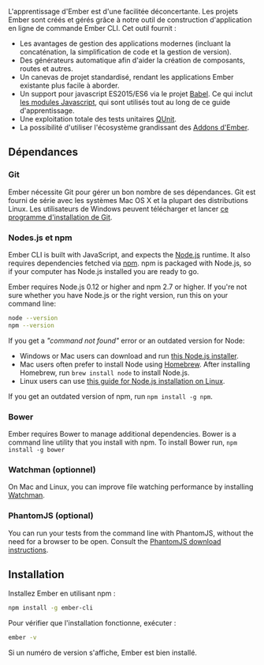 L'apprentissage d'Ember est d'une facilitée déconcertante. Les projets Ember sont créés et gérés grâce à notre outil de construction d'application en ligne de commande Ember CLI. Cet outil fournit :

* Les avantages de gestion des applications modernes (incluant la concaténation, la simplification de code et la gestion de version).
* Des générateurs automatique afin d'aider la création de composants, routes et autres.
* Un canevas de projet standardisé, rendant les applications Ember existante plus facile à aborder.
* Un support pour javascript ES2015/ES6 via le projet [Babel](http://babeljs.io/docs/learn-es2015/). Ce qui inclut [les modules Javascript](http://exploringjs.com/es6/ch_modules.html), qui sont utilisés tout au long de ce guide d'apprentissage.
* Une exploitation totale des tests unitaires [QUnit](https://qunitjs.com/).
* La possibilité d'utiliser l'écosystème grandissant des [Addons d'Ember](https://emberobserver.com/).

## Dépendances

### Git

Ember nécessite Git pour gérer un bon nombre de ses dépendances. Git est fourni de série avec les systèmes Mac OS X et la plupart des distributions Linux. Les utilisateurs de Windows peuvent télécharger et lancer [ce programme d'installation de Git](http://git-scm.com/download/win).

### Nodes.js et npm

Ember CLI is built with JavaScript, and expects the [Node.js](https://nodejs.org/) runtime. It also requires dependencies fetched via [npm](https://www.npmjs.com/). npm is packaged with Node.js, so if your computer has Node.js installed you are ready to go.

Ember requires Node.js 0.12 or higher and npm 2.7 or higher. If you're not sure whether you have Node.js or the right version, run this on your command line:

```bash
node --version
npm --version
```

If you get a *"command not found"* error or an outdated version for Node:

* Windows or Mac users can download and run [this Node.js installer](http://nodejs.org/en/download/).
* Mac users often prefer to install Node using [Homebrew](http://brew.sh/). After installing Homebrew, run `brew install node` to install Node.js.
* Linux users can use [this guide for Node.js installation on Linux](https://nodejs.org/en/download/package-manager/).

If you get an outdated version of npm, run `npm install -g npm`.

### Bower

Ember requires Bower to manage additional dependencies. Bower is a command line utility that you install with npm. To install Bower run, ```npm install -g bower```

### Watchman (optionnel)

On Mac and Linux, you can improve file watching performance by installing [Watchman](https://facebook.github.io/watchman/docs/install.html).

### PhantomJS (optional)

You can run your tests from the command line with PhantomJS, without the need for a browser to be open. Consult the [PhantomJS download instructions](http://phantomjs.org/download.html).

## Installation

Installez Ember en utilisant npm :

```bash
npm install -g ember-cli
```

Pour vérifier que l'installation fonctionne, exécuter :

```bash
ember -v
```

Si un numéro de version s'affiche, Ember est bien installé.